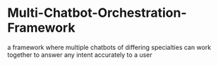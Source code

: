 # Multi-Chatbot-Orchestration-Framework
a framework where multiple chatbots of differing specialties can work together to answer any intent accurately to a user
